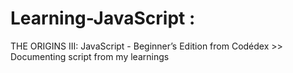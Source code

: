 # Learning-JavaScript : 
THE ORIGINS III: JavaScript - Beginner’s Edition from Codédex >> Documenting script from my learnings
